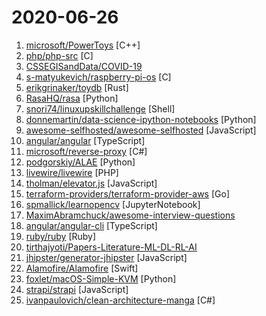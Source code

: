 # 2020-06-26

1. [microsoft/PowerToys](https://github.com/microsoft/PowerToys "Windows system utilities to maximize productivity") [C++]
2. [php/php-src](https://github.com/php/php-src "The PHP Interpreter") [C]
3. [CSSEGISandData/COVID-19](https://github.com/CSSEGISandData/COVID-19 "Novel Coronavirus (COVID-19) Cases, provided by JHU CSSE") 
4. [s-matyukevich/raspberry-pi-os](https://github.com/s-matyukevich/raspberry-pi-os "Learning operating system development using Linux kernel and Raspberry Pi") [C]
5. [erikgrinaker/toydb](https://github.com/erikgrinaker/toydb "Distributed SQL database in Rust, written as a learning project") [Rust]
6. [RasaHQ/rasa](https://github.com/RasaHQ/rasa "💬 Open source machine learning framework to automate text- and voice-based conversations: NLU, dialogue management, connect to Slack, Facebook, and more - Create chatbots and voice assistants") [Python]
7. [snori74/linuxupskillchallenge](https://github.com/snori74/linuxupskillchallenge "Learn the skills required to sysadmin a remote Linux server from the commandline.") [Shell]
8. [donnemartin/data-science-ipython-notebooks](https://github.com/donnemartin/data-science-ipython-notebooks "Data science Python notebooks: Deep learning (TensorFlow, Theano, Caffe, Keras), scikit-learn, Kaggle, big data (Spark, Hadoop MapReduce, HDFS), matplotlib, pandas, NumPy, SciPy, Python essentials, AWS, and various command lines.") [Python]
9. [awesome-selfhosted/awesome-selfhosted](https://github.com/awesome-selfhosted/awesome-selfhosted "A list of Free Software network services and web applications which can be hosted locally. Selfhosting is the process of hosting and managing applications instead of renting from Software-as-a-Service providers") [JavaScript]
10. [angular/angular](https://github.com/angular/angular "One framework. Mobile & desktop.") [TypeScript]
11. [microsoft/reverse-proxy](https://github.com/microsoft/reverse-proxy "A toolkit for developing high-performance HTTP reverse proxy applications.") [C#]
12. [podgorskiy/ALAE](https://github.com/podgorskiy/ALAE "[CVPR2020] Adversarial Latent Autoencoders") [Python]
13. [livewire/livewire](https://github.com/livewire/livewire "A full-stack framework for Laravel that takes the pain out of building dynamic UIs.") [PHP]
14. [tholman/elevator.js](https://github.com/tholman/elevator.js "Finally, a back to top button that behaves like a real elevator.") [JavaScript]
15. [terraform-providers/terraform-provider-aws](https://github.com/terraform-providers/terraform-provider-aws "Terraform AWS provider") [Go]
16. [spmallick/learnopencv](https://github.com/spmallick/learnopencv "Learn OpenCV : C++ and Python Examples") [JupyterNotebook]
17. [MaximAbramchuck/awesome-interview-questions](https://github.com/MaximAbramchuck/awesome-interview-questions "A curated awesome list of lists of interview questions. Feel free to contribute! 🎓") 
18. [angular/angular-cli](https://github.com/angular/angular-cli "CLI tool for Angular") [TypeScript]
19. [ruby/ruby](https://github.com/ruby/ruby "The Ruby Programming Language [mirror]") [Ruby]
20. [tirthajyoti/Papers-Literature-ML-DL-RL-AI](https://github.com/tirthajyoti/Papers-Literature-ML-DL-RL-AI "Highly cited and useful papers related to machine learning, deep learning, AI, game theory, reinforcement learning") 
21. [jhipster/generator-jhipster](https://github.com/jhipster/generator-jhipster "JHipster is a development platform to quickly generate, develop, & deploy modern web applications & microservice architectures.") [JavaScript]
22. [Alamofire/Alamofire](https://github.com/Alamofire/Alamofire "Elegant HTTP Networking in Swift") [Swift]
23. [foxlet/macOS-Simple-KVM](https://github.com/foxlet/macOS-Simple-KVM "Tools to set up a quick macOS VM in QEMU, accelerated by KVM.") [Python]
24. [strapi/strapi](https://github.com/strapi/strapi "🚀 Open source Node.js Headless CMS to easily build customisable APIs") [JavaScript]
25. [ivanpaulovich/clean-architecture-manga](https://github.com/ivanpaulovich/clean-architecture-manga "🌀 Clean Architecture with .NET Core 3.1, C# 8 and React+Redux. Use cases as central organizing structure, completely testable, decoupled from frameworks") [C#]
